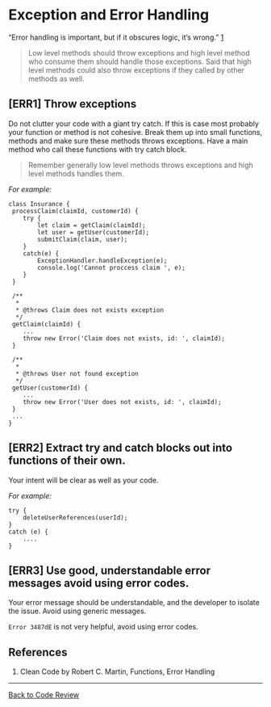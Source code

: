 # Exception and Error Handling

“Error handling is important, but if it obscures logic, it’s wrong.” [1](#cite01)

> Low level methods should throw exceptions and high level method who consume them should
> handle those exceptions. Said that high level methods could also throw exceptions if they 
> called by other methods as well.

## [ERR1] Throw exceptions 
Do not clutter your code with a giant try catch. If this is case most probably your function or 
method is not cohesive. Break them up into small functions, methods and make sure these methods
throws exceptions. Have a main method who call these functions with try catch block.

> Remember generally low level methods throws exceptions and high level methods handles them.

_For example:_

```
class Insurance {
 processClaim(claimId, customerId) {
    try {
        let claim = getClaim(claimId);
        let user = getUser(customerId);
        submitClaim(claim, user);
    } 
    catch(e) {
        ExceptionHandler.handleException(e);
        console.log('Cannot proccess claim ', e);
    }
 }
 
 /**
  *
  * @throws Claim does not exists exception
  */
 getClaim(claimId) {
    ...
    throw new Error('Claim does not exists, id: ', claimId); 
 }
 
 /**
  *
  * @throws User not found exception
  */
 getUser(customerId) {
    ...
    throw new Error('User does not exists, id: ', claimId); 
 }
 ...
}
```

## [ERR2] Extract try and catch blocks out into functions of their own.

Your intent will be clear as well as your code.

_For example:_

```
try {
    deleteUserReferences(userId);
}
catch (e) {
    ....
}
```

## [ERR3] Use good, understandable error messages avoid using error codes.

Your error message should be understandable, and the developer to isolate the issue. Avoid using 
generic messages.

`Error 3487dE` is not very helpful, avoid using error codes.

## References
1. <a id="cite01"></a>Clean Code by Robert C. Martin, Functions, Error Handling

---

[Back to Code Review](../code-review.md)